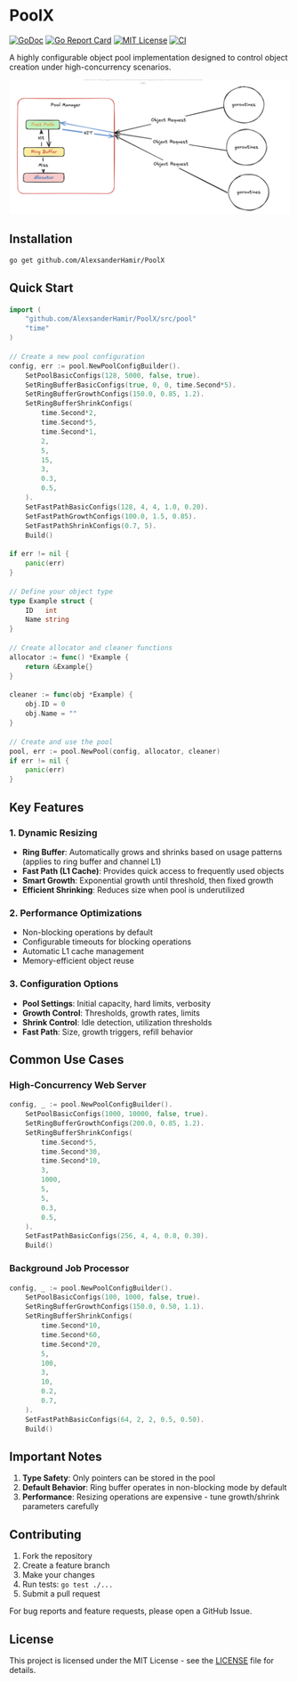 # PoolX

[![GoDoc](https://pkg.go.dev/badge/github.com/username/project)](https://pkg.go.dev/github.com/AlexsanderHamir/PoolX)
[![Go Report Card](https://goreportcard.com/badge/github.com/AlexsanderHamir/PoolX)](https://goreportcard.com/report/github.com/AlexsanderHamir/PoolX)
[![MIT License](https://img.shields.io/badge/license-MIT-blue.svg)](LICENSE)
[![CI](https://github.com/AlexsanderHamir/PoolX/actions/workflows/test.yml/badge.svg)](https://github.com/AlexsanderHamir/PoolX/actions/workflows/test.yml)

A highly configurable object pool implementation designed to control object creation under high-concurrency scenarios.

![Flow](../assets/flow.png)

## Installation

```bash
go get github.com/AlexsanderHamir/PoolX
```

## Quick Start

```go
import (
    "github.com/AlexsanderHamir/PoolX/src/pool"
    "time"
)

// Create a new pool configuration
config, err := pool.NewPoolConfigBuilder().
    SetPoolBasicConfigs(128, 5000, false, true).
    SetRingBufferBasicConfigs(true, 0, 0, time.Second*5).
    SetRingBufferGrowthConfigs(150.0, 0.85, 1.2).
    SetRingBufferShrinkConfigs(
        time.Second*2,
        time.Second*5,
        time.Second*1,
        2,
        5,
        15,
        3,
        0.3,
        0.5,
    ).
    SetFastPathBasicConfigs(128, 4, 4, 1.0, 0.20).
    SetFastPathGrowthConfigs(100.0, 1.5, 0.85).
    SetFastPathShrinkConfigs(0.7, 5).
    Build()

if err != nil {
    panic(err)
}

// Define your object type
type Example struct {
    ID   int
    Name string
}

// Create allocator and cleaner functions
allocator := func() *Example {
    return &Example{}
}

cleaner := func(obj *Example) {
    obj.ID = 0
    obj.Name = ""
}

// Create and use the pool
pool, err := pool.NewPool(config, allocator, cleaner)
if err != nil {
    panic(err)
}
```

## Key Features

### 1. Dynamic Resizing

- **Ring Buffer**: Automatically grows and shrinks based on usage patterns (applies to ring buffer and channel L1)
- **Fast Path (L1 Cache)**: Provides quick access to frequently used objects
- **Smart Growth**: Exponential growth until threshold, then fixed growth
- **Efficient Shrinking**: Reduces size when pool is underutilized

### 2. Performance Optimizations

- Non-blocking operations by default
- Configurable timeouts for blocking operations
- Automatic L1 cache management
- Memory-efficient object reuse

### 3. Configuration Options

- **Pool Settings**: Initial capacity, hard limits, verbosity
- **Growth Control**: Thresholds, growth rates, limits
- **Shrink Control**: Idle detection, utilization thresholds
- **Fast Path**: Size, growth triggers, refill behavior

## Common Use Cases

### High-Concurrency Web Server

```go
config, _ := pool.NewPoolConfigBuilder().
    SetPoolBasicConfigs(1000, 10000, false, true).
    SetRingBufferGrowthConfigs(200.0, 0.85, 1.2).
    SetRingBufferShrinkConfigs(
        time.Second*5,
        time.Second*30,
        time.Second*10,
        3,
        1000,
        5,
        5,
        0.3,
        0.5,
    ).
    SetFastPathBasicConfigs(256, 4, 4, 0.8, 0.30).
    Build()
```

### Background Job Processor

```go
config, _ := pool.NewPoolConfigBuilder().
    SetPoolBasicConfigs(100, 1000, false, true).
    SetRingBufferGrowthConfigs(150.0, 0.50, 1.1).
    SetRingBufferShrinkConfigs(
        time.Second*10,
        time.Second*60,
        time.Second*20,
        5,
        100,
        3,
        10,
        0.2,
        0.7,
    ).
    SetFastPathBasicConfigs(64, 2, 2, 0.5, 0.50).
    Build()
```

## Important Notes

1. **Type Safety**: Only pointers can be stored in the pool
2. **Default Behavior**: Ring buffer operates in non-blocking mode by default
3. **Performance**: Resizing operations are expensive - tune growth/shrink parameters carefully

## Contributing

1. Fork the repository
2. Create a feature branch
3. Make your changes
4. Run tests: `go test ./...`
5. Submit a pull request

For bug reports and feature requests, please open a GitHub Issue.

## License

This project is licensed under the MIT License - see the [LICENSE](LICENSE) file for details.
